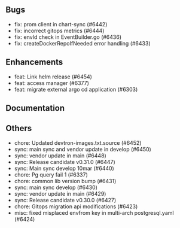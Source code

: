 ## Bugs
- fix: prom client in chart-sync (#6442)
- fix: incorrect gitops metrics (#6444)
- fix: envId check in EventBuilder.go (#6436)
- fix: createDockerRepoIfNeeded error handling (#6433)
## Enhancements
- feat: Link helm release (#6454)
- feat: access manager (#6377)
- feat: migrate external argo cd application (#6303)
## Documentation
## Others
- chore: Updated devtron-images.txt.source (#6452)
- sync: main sync and vendor update in develop (#6450)
- sync: vendor update in main (#6448)
- sync: Release candidate v0.31.0 (#6447)
- sync: Main sync develop 10mar (#6440)
- chore: Pg query fail 1 (#6337)
- chore: common lib version bump (#6431)
- sync: main sync develop (#6430)
- sync: vendor update in main (#6429)
- sync: Release candidate v0.30.0 (#6427)
- chore: Gitops migration api modifications (#6423)
- misc: fixed misplaced envfrom key in multi-arch postgresql.yaml (#6424)
